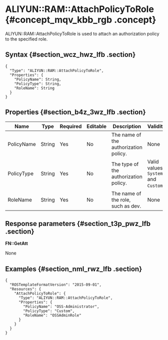 # ALIYUN::RAM::AttachPolicyToRole {#concept_mqv_kbb_rgb .concept}

ALIYUN::RAM::AttachPolicyToRole is used to attach an authorization policy to the specified role.

## Syntax {#section_wcz_hwz_lfb .section}

```language-json
{
  "Type": "ALIYUN::RAM::AttachPolicyToRole",
  "Properties": {
    "PolicyName": String,
    "PolicyType": String,
    "RoleName": String
  }
}
```

## Properties {#section_b4z_3wz_lfb .section}

|Name|Type|Required|Editable|Description|Validity|
|----|----|--------|--------|-----------|--------|
|PolicyName|String|Yes|No|The name of the authorization policy.|None|
|PolicyType|String|Yes|No|The type of the authorization policy.|Valid values: `System` and `Custom`.|
|RoleName|String|Yes|No|The name of the role, such as dev.|None|

## Response parameters {#section_t3p_pwz_lfb .section}

**FN::GetAtt**

None

## Examples {#section_nml_rwz_lfb .section}

```language-json
{
  "ROSTemplateFormatVersion": "2015-09-01",
  "Resources": {
    "AttachPolicyToRole": {
      "Type": "ALIYUN::RAM::AttachPolicyToRole",
      "Properties": {
        "PolicyName": "OSS-Administrator",
        "PolicyType": "Custom",
        "RoleName": "OSSAdminRole"
      }
    }
  }
}
```


